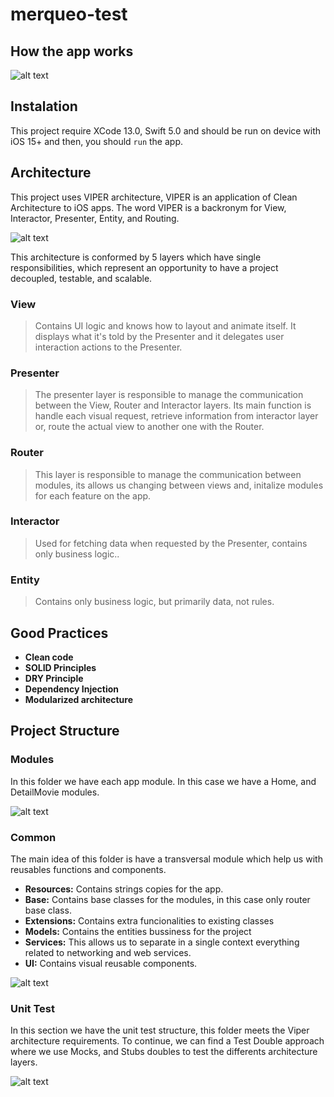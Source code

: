 # merqueo-test

## How the app works

![alt text](https://github.com/brayammora/movies-challenge/blob/main/movies-challenge/Screenshots/AppWorking.gif)

## Instalation
This project require XCode 13.0, Swift 5.0 and should be run on device with iOS 15+ and then, you should `run` the app.

## Architecture
This project uses VIPER architecture, VIPER is an application of Clean Architecture to iOS apps. The word VIPER is a backronym for View, Interactor, Presenter, Entity, and Routing.

![alt text](https://miro.medium.com/max/1021/1*6W73TuYu1DWi9JY4_Uh8aA.png)

This architecture is conformed by 5 layers which have single responsibilities, which represent an opportunity to have a project decoupled, testable, and scalable.

### View
> Contains UI logic and knows how to layout and animate itself. It displays what it's told by the Presenter and it delegates user interaction actions to the Presenter.

### Presenter
> The presenter layer is responsible to manage the communication between the View, Router and Interactor layers. Its main function is handle each visual request, retrieve information from interactor layer or, route the actual view to another one with the Router.

### Router
> This layer is responsible to manage the communication between modules, its allows us changing between views and, initalize modules for each feature on the app.

### Interactor
> Used for fetching data when requested by the Presenter, contains only business logic..

### Entity 
> Contains only business logic, but primarily data, not rules.

## Good Practices
- **Clean code**
- **SOLID Principles**
- **DRY Principle**
- **Dependency Injection**
- **Modularized architecture**

## Project Structure

### Modules
In this folder we have each app module. In this case we have a Home, and DetailMovie modules.

![alt text](https://github.com/brayammora/movies-challenge/blob/main/movies-challenge/Screenshots/ModulesCapture.png)

### Common
The main idea of this folder is have a transversal module which help us with reusables functions and components.

- **Resources:** Contains strings copies for the app.
- **Base:** Contains base classes for the modules, in this case only router base class.
- **Extensions:** Contains extra funcionalities to existing classes
- **Models:** Contains the entities bussiness for the project 
- **Services:** This allows us to separate in a single context everything related to networking and web services. 
- **UI:** Contains visual reusable components.

![alt text](https://github.com/brayammora/movies-challenge/blob/main/movies-challenge/Screenshots/CommonCapture.png)

### Unit Test
In this section we have the unit test structure, this folder meets the Viper architecture requirements. To continue, we can find a Test Double approach where we use Mocks, and Stubs doubles to test the differents architecture layers.

![alt text](https://github.com/brayammora/movies-challenge/blob/main/movies-challenge/Screenshots/UnitTestCapture.png)
